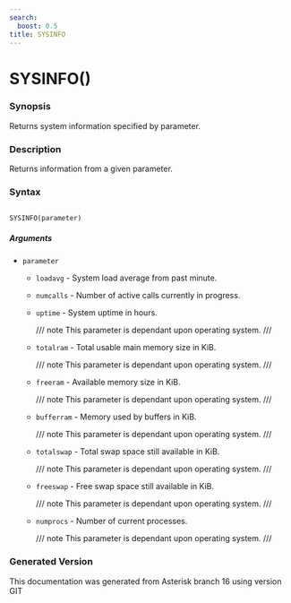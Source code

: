 ```yaml
---
search:
  boost: 0.5
title: SYSINFO
---
```


# SYSINFO()

### Synopsis

Returns system information specified by parameter.

### Description

Returns information from a given parameter.<br>


### Syntax


```

SYSINFO(parameter)
```
##### Arguments


* `parameter`

    * `loadavg` - System load average from past minute.<br>

    * `numcalls` - Number of active calls currently in progress.<br>

    * `uptime` - System uptime in hours.<br>

        /// note
This parameter is dependant upon operating system.
///


    * `totalram` - Total usable main memory size in KiB.<br>

        /// note
This parameter is dependant upon operating system.
///


    * `freeram` - Available memory size in KiB.<br>

        /// note
This parameter is dependant upon operating system.
///


    * `bufferram` - Memory used by buffers in KiB.<br>

        /// note
This parameter is dependant upon operating system.
///


    * `totalswap` - Total swap space still available in KiB.<br>

        /// note
This parameter is dependant upon operating system.
///


    * `freeswap` - Free swap space still available in KiB.<br>

        /// note
This parameter is dependant upon operating system.
///


    * `numprocs` - Number of current processes.<br>

        /// note
This parameter is dependant upon operating system.
///



### Generated Version

This documentation was generated from Asterisk branch 16 using version GIT 